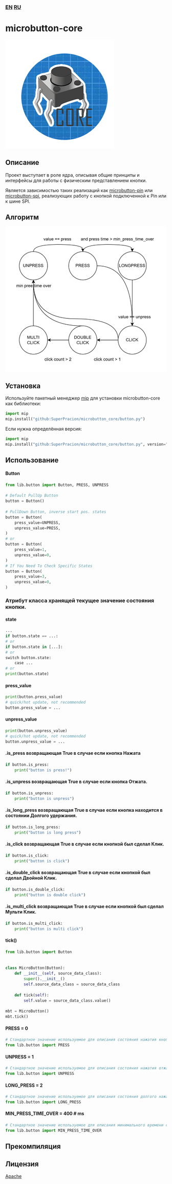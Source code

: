 ### [EN](README.en.md) [RU](README.md)

# microbutton-core

![ButtonCore](images/ButtonCore.png)

## Описание
Проект выступает в роле ядра, описывая общие принципы и интерфейсы для работы с физическим представлением кнопки.

Является зависимостью таких реализаций как [microbutton-pin](https://github.com/SuperPracion/microbutton-pin) или [microbutton-spi](https://github.com/SuperPracion/microbutton-spi), реализующих работу с кнопкой подключенной к Pin или к шине SPI.

## Алгоритм
![ButtonAlgorithm](images/ButtonAlgorithm.png)

## Установка

Используйте пакетный менеджер [mip](https://docs.micropython.org/en/latest/reference/packages.html) для установки microbutton-core как библиотеки:

```python
import mip
mip.install("github:SuperPracion/microbutton_core/button.py")
```
Если нужна определённая версия:
```python
import mip
mip.install("github:SuperPracion/microbutton_core/button.py", version="branch-or-tag")
```

## Использование

#### Button
```python
from lib.button import Button, PRESS, UNPRESS

# Default PullUp Button
button = Button()

# PullDown Button, inverse start pos. states
button = Button(
    press_value=UNPRESS,
    unpress_value=PRESS,
)
# or 
button = Button(
    press_value=1,
    unpress_value=0,
)
# If You Need To Check Specific States
button = Button(
    press_value=3,
    unpress_value=0,
)
```

### Атрибут класса хранящей текущее значение состояния кнопки.
#### state
```python
...
if button.state == ...:
# or
if button.state in [...]:
# or
switch button.state:
    case ...
# or
print(button.state)
```

#### press_value
```python
print(button.press_value)
# quick/hot update, not recommended
button.press_value = ...
```

#### unpress_value
```python
print(button.unpress_value)
# quick/hot update, not recommended
button.unpress_value = ...
```

#### .is_press возвращающая True в случае если кнопка Нажата
```python
if button.is_press:
    print("button is press!")
```

#### .is_unpress возвращающая True в случае если кнопка Отжата.
```python
if button.is_unpress:
    print("button is unpress")
```

#### .is_long_press возвращающая True в случае если кнопка находится в состоянии Долгого удержания.
```python
if button.is_long_press:
    print("button is long press")
```

#### .is_click возвращающая True в случае если кнопкой был сделал Клик.
```python
if button.is_click:
    print("button is click")
```

#### .is_double_click возвращающая True в случае если кнопкой был сделал Двойной Клик.
```python
if button.is_double_click:
    print("button is double click")
```

#### .is_multi_click возвращающая True в случае если кнопкой был сделал Мульти Клик.
```python
if button.is_multi_click:
    print("button is multi click")
```

#### tick()
```python
from lib.button import Button


class MicroButton(Button):
    def __init__(self, source_data_class):
        super().__init__()
        self.source_data_class = source_data_class

    def tick(self):
        self.value = source_data_class.value()

mbt = MicroButton()
mbt.tick()
```

#### PRESS = 0
```python
# Стандартное значение используемое для описания состояния нажатия кнопки
from lib.button import PRESS
```

#### UNPRESS = 1
```python
# Стандартное значение используемое для описания состояния нажатия отжатия
from lib.button import UNPRESS
```

#### LONG_PRESS = 2
```python
# Стандартное значение используемое для описания состояния долгого нажатия
from lib.button import LONG_PRESS
```

#### MIN_PRESS_TIME_OVER = 400  # ms
```python
# Стандартное значение используемое для описания минимального времени сброса состояния нажатия 
from lib.button import MIN_PRESS_TIME_OVER
```

## Прекомпиляция


## Лицензия

[Apache](http://www.apache.org/licenses/)